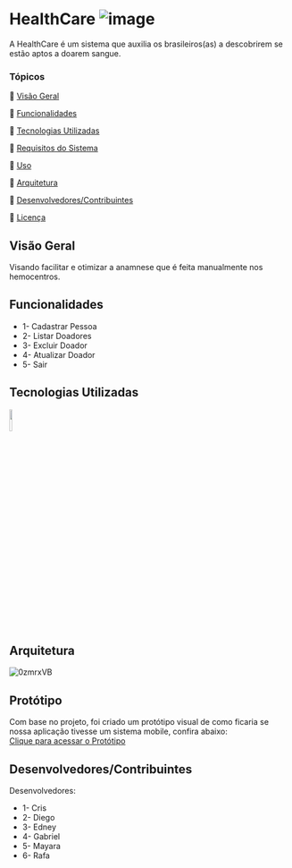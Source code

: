 # HealthCare ![image](https://i.imgur.com/OhskfS3.png)
A HealthCare é um sistema que auxilia os brasileiros(as) a descobrirem se estão aptos a doarem sangue.

### Tópicos 

:small_blue_diamond: [Visão Geral](#Visão-Geral)

:small_blue_diamond: [Funcionalidades](#Funcionalidades)

:small_blue_diamond: [Tecnologias Utilizadas](#Tecnologias-Utilizadas)

:small_blue_diamond: [Requisitos do Sistema](#[Requisitos-do-Sistema)

:small_blue_diamond: [Uso](#Uso)

:small_blue_diamond: [Arquitetura](#Arquitetura)

:small_blue_diamond: [Desenvolvedores/Contribuintes](#[Desenvolvedores/Contribuintes)

:small_blue_diamond: [Licença](#[Licença)

## Visão Geral

Visando facilitar e otimizar a anamnese que é feita manualmente nos hemocentros.

## Funcionalidades

- 1- Cadastrar Pessoa
- 2- Listar Doadores
- 3- Excluir Doador
- 4- Atualizar Doador
- 5- Sair

## Tecnologias Utilizadas

<img width=10% src="https://img.shields.io/badge/Java-ED8B00?style=for-the-badge&logo=openjdk&logoColor=white"/>

## Arquitetura

![0zmrxVB](https://user-images.githubusercontent.com/112277192/221626501-be3c0cf1-d052-43a7-a17d-88e72d09b3d8.jpg)

## Protótipo
Com base no projeto, foi criado um protótipo visual de como ficaria se nossa aplicação tivesse um sistema mobile, confira abaixo:
<br>
<a href="https://www.figma.com/proto/sbxHPoTK7zvkSOn8EuxIGe/HelthCare?node-id=1%3A3&scaling=scale-down&page-id=0%3A1&starting-point-node-id=21%3A986">Clique para acessar o Protótipo</a>

## Desenvolvedores/Contribuintes

Desenvolvedores: 

- 1- Cris
- 2- Diego
- 3- Edney
- 4- Gabriel
- 5- Mayara
- 6- Rafa
